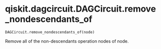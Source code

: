 # qiskit.dagcircuit.DAGCircuit.remove\_nondescendants\_of

`DAGCircuit.remove_nondescendants_of(node)`

Remove all of the non-descendants operation nodes of node.
